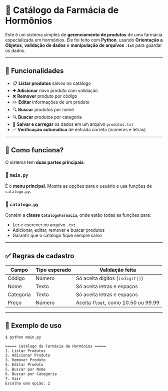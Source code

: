 # 🏥 Catálogo da Farmácia de Hormônios

Este é um sistema simples de **gerenciamento de produtos** de uma farmácia especializada em hormônios. Ele foi feito com **Python**, usando **Orientação a Objetos**, **validação de dados** e **manipulação de arquivos `.txt`** para guardar os dados.

---

## 📌 Funcionalidades

- 📋 **Listar produtos** salvos no catálogo
- ➕ **Adicionar** novo produto com validação
- ❌ **Remover** produto por código
- ✏️ **Editar** informações de um produto
- 🔍 **Buscar** produtos por nome
- 🔍 **Buscar** produtos por categoria
- 💾 **Salvar e carregar** os dados em um arquivo `produtos.txt`
- ✅ **Verificação automática** de entrada correta (números e letras)

---

## 🧠 Como funciona?

O sistema tem **duas partes principais**:

### 🔹 `main.py`
É o **menu principal**. Mostra as opções para o usuário e usa funções de `catalogo.py`.

### 🔹 `catalogo.py`
Contém a **classe `CatalogoFarmacia`**, onde estão todas as funções para:

- Ler e escrever no arquivo `.txt`
- Adicionar, editar, remover e buscar produtos
- Garantir que o catálogo fique sempre salvo

---

## ✅ Regras de cadastro

| Campo     | Tipo esperado | Validação feita                     |
|-----------|----------------|--------------------------------------|
| Código    | Número         | Só aceita dígitos (`isdigit()`)     |
| Nome      | Texto          | Só aceita letras e espaços          |
| Categoria | Texto          | Só aceita letras e espaços          |
| Preço     | Número         | Aceita `float`, como 10.50 ou 99.99 |

---

## 🧪 Exemplo de uso

```bash
$ python main.py

===== Catálogo da Farmácia de Hormônios =====
1. Listar Produtos
2. Adicionar Produto
3. Remover Produto
4. Editar Produto
5. Buscar por Nome
6. Buscar por Categoria
7. Sair
Escolha uma opção: 2
